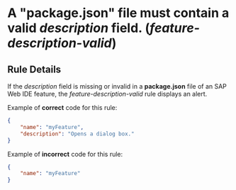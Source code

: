# A "package.json" file must contain a valid _description_ field. (_feature-description-valid_)

## Rule Details

If the _description_ field is missing or invalid in a **package.json** file of an SAP Web IDE feature, the _feature-description-valid_ rule displays an alert.

Example of **correct** code for this rule:

```json
{
	"name": "myFeature",
	"description": "Opens a dialog box."
}
```

Example of **incorrect** code for this rule:

```json
{
	"name": "myFeature"
}
```
